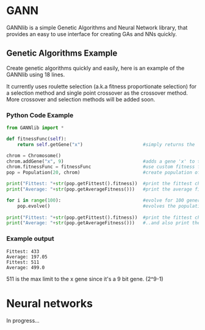 # GANN
GANNlib is a simple Genetic Algorithms and Neural Network library, that provides an easy to use interface for creating GAs and NNs quickly.

## Genetic Algorithms Example
Create genetic algorithms quickly and easily, here is an example of the GANNlib using 18 lines.

It currently uses roulette selection (a.k.a fitness proportionate selection) for a selection method and single point crossover as the crossover method. More crossover and selection methods will be added soon.
### Python Code Example
```python
from GANNlib import *

def fitnessFunc(self):
    return self.getGene("x")                      #simply returns the 'x' gene for the fitness function, x will be maximised

chrom = Chromosome()
chrom.addGene("x", 9)                             #adds a gene 'x' to the chromosome that is 9 bits in size
chrom.fitnessFunc = fitnessFunc                   #use custom fitness function
pop = Population(20, chrom)                       #create population of 20 of the chrom chromosomes, randomly generated

print("Fittest: "+str(pop.getFittest().fitness))  #print the fittest chromosome in the population
print("Average: "+str(pop.getAverageFitness()))   #print the average fitness across the population

for i in range(100):                              #evolve for 100 generations
    pop.evolve()                                  #evolves the population using GA
    
print("Fittest: "+str(pop.getFittest().fitness))  #print the fittest chromosome again at the end
print("Average: "+str(pop.getAverageFitness()))   #..and also print the average again
```
### Example output
```
Fittest: 433
Average: 197.05
Fittest: 511
Average: 499.0
```
511 is the max limit to the x gene since it's a 9 bit gene. (2^9-1)

# Neural networks
In progress...
